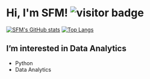# Hi, I'm SFM! ![visitor badge](https://visitor-badge.glitch.me/badge?page_id=stevie93.visitor-badge)

[![SFM's GitHub stats](https://github-readme-stats.vercel.app/api?username=stevie93)](https://github.com/stevie93/github-readme-stats)
[![Top Langs](https://github-readme-stats.vercel.app/api/top-langs/?username=stevie93)](https://github.com/stevie93/github-readme-stats)


## I’m interested in Data Analytics
- Python
- Data Analytics

<!---
Stevie93/Stevie93 is a ✨ special ✨ repository because its `README.md` (this file) appears on your GitHub profile.
You can click the Preview link to take a look at your changes.
--->
